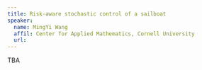 ```yaml
---
title: Risk-aware stochastic control of a sailboat 
speaker:
  name: MingYi Wang
  affil: Center for Applied Mathematics, Cornell University
  url: 
---
```


TBA

